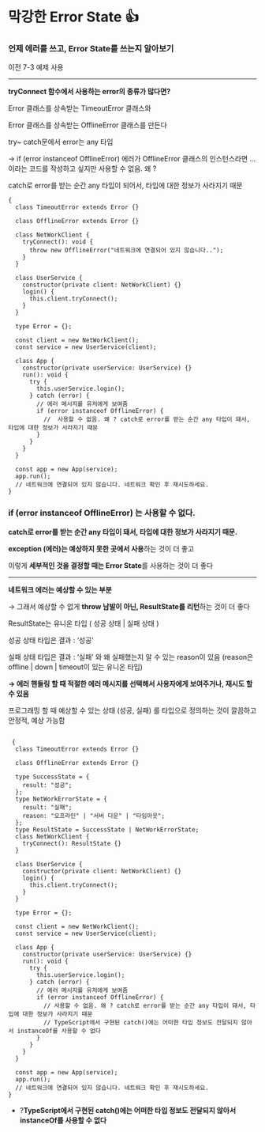 # 막강한 Error State 👍

### 언제 에러를 쓰고, Error State를 쓰는지 알아보기

이전 7-3 예제 사용

---

**tryConnect 함수에서 사용하는 error의 종류가 많다면?**

Error 클래스를 상속받는 TimeoutError 클래스와

Error 클래스를 상속받는 OfflineError 클래스를 만든다

try~ catch문에서 error는 any 타입

→ if (error instanceof OfflineError) 에러가 OfflineError 클래스의 인스턴스라면 … 이라는 코드를 작성하고 싶지만 사용할 수 없음. 왜 ?

catch로 error를 받는 순간 any 타입이 되어서, 타입에 대한 정보가 사라지기 때문

```tsx
{
  class TimeoutError extends Error {}

  class OfflineError extends Error {}

  class NetWorkClient {
    tryConnect(): void {
      throw new OfflineError("네트워크에 연결되어 있지 않습니다..");
    }
  }

  class UserService {
    constructor(private client: NetWorkClient) {}
    login() {
      this.client.tryConnect();
    }
  }

  type Error = {};

  const client = new NetWorkClient();
  const service = new UserService(client);

  class App {
    constructor(private userService: UserService) {}
    run(): void {
      try {
        this.userService.login();
      } catch (error) {
        // 에러 메시지를 유저에게 보여줌
        if (error instanceof OfflineError) {
          //  사용할 수 없음. 왜 ? catch로 error를 받는 순간 any 타입이 돼서, 타입에 대한 정보가 사라지기 때문
        }
      }
    }
  }

  const app = new App(service);
  app.run();
  // 네트워크에 연결되어 있지 않습니다. 네트워크 확인 후 재시도하세요.
}
```

### if (error instanceof OfflineError) 는 사용할 수 없다.

**catch로 error를 받는 순간 any 타입이 돼서, 타입에 대한 정보가 사라지기 때문.**

**exception (에러)는 예상하지 못한 곳에서 사용**하는 것이 더 좋고

이렇게 **세부적인 것을 결정할 때는 Error State**를 사용하는 것이 더 좋다

---

**네트워크 에러는 예상할 수 있는 부분**

→ 그래서 예상할 수 없게 **throw 남발이 아닌, ResultState를 리턴**하는 것이 더 좋다

ResultState는 유니온 타입 ( 성공 상태 | 실패 상태 )

성공 상태 타입은 결과 : ‘성공’

실패 상태 타입은 결과 : ‘실패’ 와 왜 실패했는지 알 수 있는 reason이 있음 (reason은 offline | down | timeout이 있는 유니온 타입)

**→ 에러 핸들링 할 때 적절한 에러 메시지를 선택해서 사용자에게 보여주거나, 재시도 할 수 있음**

프로그래밍 할 때 예상할 수 있는 상태 (성공, 실패) 를 타입으로 정의하는 것이 깔끔하고 안정적, 예상 가능함

```tsx

 {
  class TimeoutError extends Error {}

  class OfflineError extends Error {}

  type SuccessState = {
    result: "성공";
  };
  type NetWorkErrorState = {
    result: "실패";
    reason: "오프라인" | "서버 다운" | "타임아웃";
  };
  type ResultState = SuccessState | NetWorkErrorState;
  class NetWorkClient {
    tryConnect(): ResultState {}
  }

  class UserService {
    constructor(private client: NetWorkClient) {}
    login() {
      this.client.tryConnect();
    }
  }

  type Error = {};

  const client = new NetWorkClient();
  const service = new UserService(client);

  class App {
    constructor(private userService: UserService) {}
    run(): void {
      try {
        this.userService.login();
      } catch (error) {
        // 에러 메시지를 유저에게 보여줌
        if (error instanceof OfflineError) {
          // 사용할 수 없음. 왜 ? catch로 error를 받는 순간 any 타입이 돼서, 타입에 대한 정보가 사라지기 때문
          // TypeScript에서 구현된 catch()에는 어떠한 타입 정보도 전달되지 않아서 instanceOf를 사용할 수 없다
        }
      }
    }
  }

  const app = new App(service);
  app.run();
  // 네트워크에 연결되어 있지 않습니다. 네트워크 확인 후 재시도하세요.
}

```

- ?**TypeScript에서 구현된 catch()에는 어떠한 타입 정보도 전달되지 않아서 instanceOf를 사용할 수 없다**
